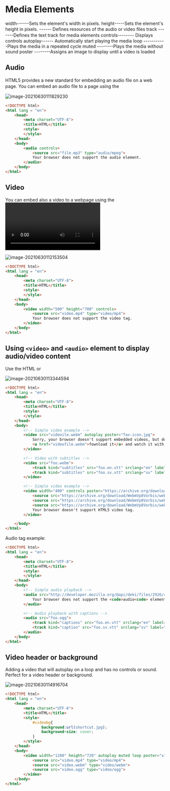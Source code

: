 # Media Elements

width------Sets the element's width in pixels.
height-----Sets the element's height in pixels.
<source>------ Deﬁnes resources of the audio or video ﬁles
track -------Deﬁnes the text track for media elements
controls-------- Displays controls
autoplay------ Automatically start playing the media
loop -----------Plays the media in a repeated cycle
muted --------Plays the media without sound
poster --------Assigns an image to display until a video is loaded

## Audio

HTML5 provides a new standard for embedding an audio ﬁle on a web page.
You can embed an audio ﬁle to a page using the <audio> element:

![image-20210630111829230](/home/aidyn/snap/typora/39/.config/Typora/typora-user-images/image-20210630111829230.png)

```html
<!DOCTYPE html>
<html lang = "en">
    <head>
        <meta charset="UTF-8">
        <title>HTML</title>
        <style>
        </style>
    </head>
    <body>
        <audio controls>
            <source src="file.mp3" type="audio/mpeg">
            Your browser does not support the audio element.
        </audio>
    </body>
</html>
```

## Video

You can embed also a video to a webpage using the <video> element:

![image-20210630112153504](/home/aidyn/snap/typora/39/.config/Typora/typora-user-images/image-20210630112153504.png)

```html
<!DOCTYPE html>
<html lang = "en">
    <head>
        <meta charset="UTF-8">
        <title>HTML</title>
        <style>
        </style>
    </head>
    <body>
        <video width="500" height="700" controls>
            <source src="video.mp4" type="video/mp4">
            Your browser does not support the video tag.
        </video>
    </body>
</html>
```

## Using `<video>` and `<audio>` element to display audio/video content

Use the HTML or <audio> element to embed video/audio content in a document. The video/audio element contains
one or more video/audio sources. To specify a source, use either the src attribute or the <source> element; the
browser will choose the most suitable one.
Audio tag example:

![image-20210630113344594](/home/aidyn/snap/typora/39/.config/Typora/typora-user-images/image-20210630113344594.png)

```html
<!DOCTYPE html>
<html lang = "en">
    <head>
        <meta charset="UTF-8">
        <title>HTML</title>
        <style>
        </style>
    </head>
    <body>
        <!-- Simple video example -->
        <video src="videoile.webm" autoplay poster="fav-icon.jpg">
            Sorry, your browser doesn't support embedded videos, but don't worry, you can 
            <a href="videofile.webm">fownload it</a> and watch it with your favorite video player!
        </video>

        <!-- Video with subtitles -->
        <video src="foo.webm">
            <track kind="subtitles" src="foo.en.vtt" srclang="en" label="English">
            <track kind="subtitles" src="foo.sv.vtt" srclang="sv" label="Svenska">
        </video>

        <!-- Simple video example -->
        <video width="480" controls poster="https://archive.org/download/WebmVp8Vorbis/webmvp8.gif">
            <source src="https://archive.org/download/WebmVp8Vorbis/webmvp8.webm" type="video/webm">
            <source src="https://archive.org/download/WebmVp8Vorbis/webmvp8_512kb.mp4" type="video/mp4">
            <source src="https://archive.org/download/WebmVp8Vorbis/webmvp8.ogv" type="video/ogg">
            Your browser doesn't support HTML5 video tag.
        </video>

    </body>
</html>
```

Audio tag example:

```html
<!DOCTYPE html>
<html lang = "en">
    <head>
        <meta charset="UTF-8">
        <title>HTML</title>
        <style>
        </style>
    </head>
    <body>
        <!-- Simple audio playback -->
        <audio src="http://developer.mozilla.org/@api/deki/files/2926/=AudioTest_(1).ogg" autoplay>
            Your browser does not support the <code>audio<code> element.
        </audio>

        <!-- Audio playback with captions -->
        <audio src="foo.ogg">
            <track kind="captions" src="foo.en.vtt" srclang="en" label="English">
            <track kind="caption" src="foo.sv.vtt" srclang="sv" label="Svenska">
        </audio>
    </body>
</html>
```

## Video header or background

Adding a video that will autoplay on a loop and has no controls or sound. Perfect for a video header or background.

![image-20210630114916704](/home/aidyn/snap/typora/39/.config/Typora/typora-user-images/image-20210630114916704.png)

```html
<!DOCTYPE html>
<html lang = "en">
    <head>
        <meta charset="UTF-8">
        <title>HTML</title>
        <style>
            #videobg{
                background:url(shortcut.jpg);
                background-size: cover;
            }
        </style>
    </head>
    <body>
        <video width="1280" height="720" autoplay muted loop poster="video.jpg" id="videobg">
            <source src="video.mp4" type="video/mp4">
            <source src="video.webm" type="video/webm">
            <source src="video.ogg" type="video/ogg">
        </video>
    </body>
</html>
```

